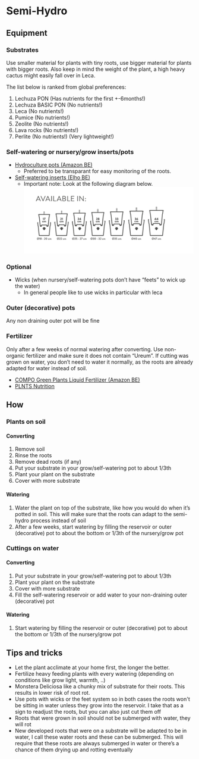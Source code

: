 # Semi-Hydro
## Equipment
### Substrates
Use smaller material for plants with tiny roots, use bigger material for plants with bigger roots.
Also keep in mind the weight of the plant, a high heavy cactus might easily fall over in Leca.

The list below is ranked from global preferences:
1. Lechuza PON (Has nutrients for the first +-6months!)
2. Lechuza BASIC PON (No nutrients!)
3. Leca (No nutrients!)
4. Pumice (No nutrients!)
5. Zeolite (No nutrients!)
6. Lava rocks (No nutrients!)
7. Perlite (No nutrients!) (Very lightweight!)
### Self-watering or nursery/grow inserts/pots
* [Hydroculture pots (Amazon BE)](https://www.amazon.com.be/Hydrocultuurmanden-plantenbakken-kunststof-herbruikbaar-hydrocultuur/dp/B07MFTB1DX/ref=sr_1_53_sspa)
    * Preferred to be transparant for easy monitoring of the roots.
* [Self-watering inserts (Elho BE)](https://www.elho.com/be/producten/self-watering-insert/self-watering-insert-28cm-living-black/?scroll=305)
    * Important note: Look at the following diagram below.
  ![](/Pictures/elho-selfwatering-sizeguide.jpeg)
### Optional
* Wicks (when nursery/self-watering pots don’t have “feets” to wick up the water)
    * In general people like to use wicks in particular with leca
### Outer (decorative) pots
Any non draining outer pot will be fine
### Fertilizer
Only after a few weeks of normal watering after converting.
Use non-organic fertilizer and make sure it does not contain “Ureum”.
If cutting was grown on water, you don’t need to water it normally, as the roots are already adapted for water instead of soil.

* [COMPO Green Plants Liquid Fertilizer (Amazon BE)](https://www.amazon.com.be/COMPO-liquid-fertilizer-green-plants)
* [PLNTS Nutrition](https://plnts.com/nl/product/plnts-nutrition-500ml)

## How
### Plants on soil
#### Converting
1. Remove soil
2. Rinse the roots
3. Remove dead roots (if any)
4. Put your substrate in your grow/self-watering pot to about 1/3th
5. Plant your plant on the substrate
6. Cover with more substrate
#### Watering
1. Water the plant on top of the substrate, like how you would do when it’s potted in soil. This will make sure that the roots can adapt to the semi-hydro process instead of soil
2. After a few weeks, start watering by filling the reservoir or outer (decorative) pot to about the bottom or 1/3th of the nursery/grow pot
### Cuttings on water
#### Converting
1. Put your substrate in your grow/self-watering pot to about 1/3th
2. Plant your plant on the substrate
3. Cover with more substrate
4. Fill the self-watering reservoir or add water to your non-draining outer (decorative) pot
#### Watering
1. Start watering by filling the reservoir or outer (decorative) pot to about the bottom or 1/3th of the nursery/grow pot
## Tips and tricks
* Let the plant acclimate at your home first, the longer the better.
* Fertilize heavy feeding plants with every watering (depending on conditions like grow light, warmth, ..)
* Monstera Deliciosa like a chunky mix of substrate for their roots. This results in lower risk of root rot.
* Use pots with wicks or the feet system so in both cases the roots won't be sitting in water unless they grow into the reservoir. I take that as a sign to readjust the roots, but you can also just cut them off
* Roots that were grown in soil should not be submerged with water, they will rot
* New developed roots that were on a substrate will be adapted to be in water, I call these water roots and these can be submerged. This will require that these roots are always submerged in water or there’s a chance of them drying up and rotting eventually

